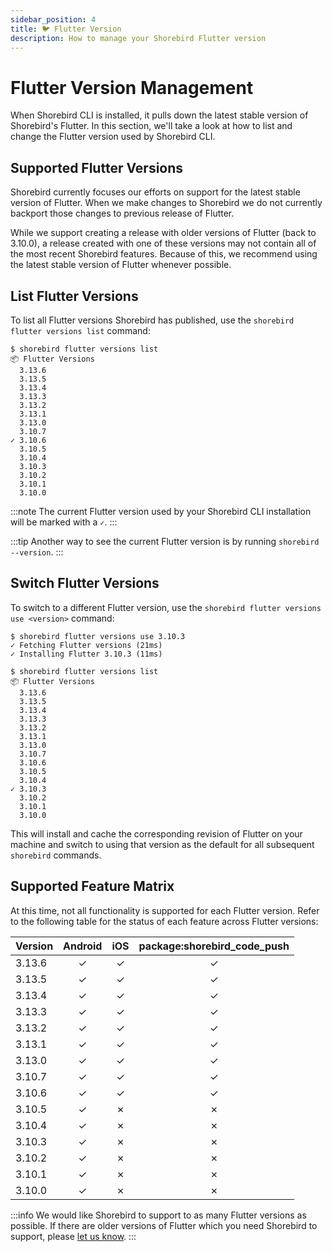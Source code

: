 ```yaml
---
sidebar_position: 4
title: 🐦 Flutter Version
description: How to manage your Shorebird Flutter version
---
```


# Flutter Version Management

When Shorebird CLI is installed, it pulls down the latest stable version of Shorebird's Flutter.
In this section, we'll take a look at how to list and change the Flutter version used by Shorebird CLI.

## Supported Flutter Versions

Shorebird currently focuses our efforts on support for the latest stable version
of Flutter. When we make changes to Shorebird we do not currently backport those
changes to previous release of Flutter.

While we support creating a release with older versions of Flutter (back to 3.10.0), a release created with one of these versions may not contain all of the most recent Shorebird features. Because of this, we recommend using the latest stable version of Flutter whenever possible.

## List Flutter Versions

To list all Flutter versions Shorebird has published, use the
`shorebird flutter versions list` command:

```
$ shorebird flutter versions list
📦 Flutter Versions
  3.13.6
  3.13.5
  3.13.4
  3.13.3
  3.13.2
  3.13.1
  3.13.0
  3.10.7
✓ 3.10.6
  3.10.5
  3.10.4
  3.10.3
  3.10.2
  3.10.1
  3.10.0
```

:::note
The current Flutter version used by your Shorebird CLI installation will be marked with a `✓`.
:::

:::tip
Another way to see the current Flutter version is by running `shorebird --version`.
:::

## Switch Flutter Versions

To switch to a different Flutter version, use the
`shorebird flutter versions use <version>` command:

```
$ shorebird flutter versions use 3.10.3
✓ Fetching Flutter versions (21ms)
✓ Installing Flutter 3.10.3 (11ms)
```

```
$ shorebird flutter versions list
📦 Flutter Versions
  3.13.6
  3.13.5
  3.13.4
  3.13.3
  3.13.2
  3.13.1
  3.13.0
  3.10.7
  3.10.6
  3.10.5
  3.10.4
✓ 3.10.3
  3.10.2
  3.10.1
  3.10.0
```

This will install and cache the corresponding revision of Flutter on your
machine and switch to using that version as the default for all subsequent
`shorebird` commands.

## Supported Feature Matrix

At this time, not all functionality is supported for each Flutter version. Refer
to the following table for the status of each feature across Flutter versions:

| Version | Android | iOS | package:shorebird_code_push |
| ------- | :-----: | :-: | :-------------------------: |
| 3.13.6  |    ✓    |  ✓  |              ✓              |
| 3.13.5  |    ✓    |  ✓  |              ✓              |
| 3.13.4  |    ✓    |  ✓  |              ✓              |
| 3.13.3  |    ✓    |  ✓  |              ✓              |
| 3.13.2  |    ✓    |  ✓  |              ✓              |
| 3.13.1  |    ✓    |  ✓  |              ✓              |
| 3.13.0  |    ✓    |  ✓  |              ✓              |
| 3.10.7  |    ✓    |  ✓  |              ✓              |
| 3.10.6  |    ✓    |  ✓  |              ✓              |
| 3.10.5  |    ✓    |  ✗  |              ✗              |
| 3.10.4  |    ✓    |  ✗  |              ✗              |
| 3.10.3  |    ✓    |  ✗  |              ✗              |
| 3.10.2  |    ✓    |  ✗  |              ✗              |
| 3.10.1  |    ✓    |  ✗  |              ✗              |
| 3.10.0  |    ✓    |  ✗  |              ✗              |

:::info
We would like Shorebird to support to as many Flutter versions as possible. If
there are older versions of Flutter which you need Shorebird to support, please
[let us know](https://github.com/shorebirdtech/shorebird/issues/1100).
:::
